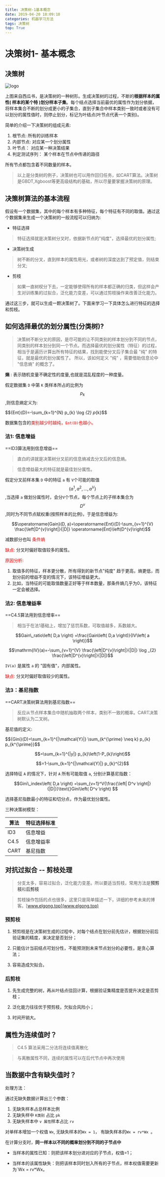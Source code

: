 ```yaml
---
title: 决策树-1基本概念
date: 2019-04-20 18:09:10
categories: 机器学习方法
tags: 决策树
top: True
---
```



# 决策树1- 基本概念

## 决策树

![logo](决策树-1基本概念/tree.png)

上图来自西瓜书，是决策树的一种树形。生成决策树的过程，不断的**根据样本的属性( 样本的某个特 )划分样本子集**。每个结点选择当前最优的属性作为划分依据，将样本集合不断的划分成更小的子集合，直到子集合中样本类别一致时或者没有可以划分的属性值时，则停止划分，标记为叶结点(叶节点代表一个类别)。

简单的介绍一下决策树的组成元素:

1. 根节点:  所有的训练样本
2. 内部节点:   对应某一个划分属性
3. 叶节点：   对应某一种决策结果
4. 判定测试序列：   某个样本在节点中传递的路径

所有节点都包含着不同数量的样本。

> 以上是分类树的例子，决策树也可以用作回归任务，如CART算法。决策树是GBDT,Xgboost等更高级结构的基础，所以尽量要掌握决策树的原理。


## 决策树算法的基本流程

假设有一个数据集，其中的每个样本有多种特征，每个特征有不同的取值。通过这个数据集来生成一个决策树的一般流程可以归纳为:

- 特征选择

> 特征选择就是决策树分叉时，依据新节点的"纯度"，选择最优的划分属性;

- 决策树生成

> 树不断的分叉，直到样本的属性用光，或者树的深度达到了预定值，则结束分叉;

- 剪枝

> 如果一直树杈分下去，一定能够使得所有的样本都正确的归类，但这样会产生对训练集的过拟合，泛化能力变差，可以通过剪枝操作来改善泛化能力。

通过这三步，就可以生成一颗决策树了。下面来学习一下具体怎么进行特征的选择和剪枝。


## 如何选择最优的划分属性(分类树)?

> 决策树不断分叉的原因，是尽可能的让不同类别的样本划分到不同的节点，同类别的样本划分到同一个节点。而选择最优的划分属性（特征）的过程，相当于是遍历计算出所有特征的结果，找到能使分叉后子集合最 "纯" 的特征，就是最优的划分属性了。
所以，该如何定义 "纯" ，需要借助信息论中 "信息熵" 的概念了。

**熵** :  表示随机变量不确定性的度量,也就是混乱程度的一种度量。

假定数据集 `D` 中第 `K` 类样本所占的比例为 $$p_{k}$$,则信息熵定义为:

$$\{Ent}(D)=-\sum_{k=1}^{N} p_{k} \log _{2} p_{k}$$

数据集包含的<font color="#FF0000">类别越少时越纯，`Ent(D)`也越小。</font> 

### 法1: 信息增益

==ID3算法用到信息增益==

> 直白的讲就是决策树分叉前的信息熵减去分叉后的信息熵。

> 信息增益最大的特征就是最佳划分属性。

假定分叉前样本集 `D` 中的特征 `a` 有 `V`个可能的取值 $$\left\{a^{1}, a^{2}, \ldots, a^{V}\right\}$$ ,当选择 `a` 做划分属性时，会分`V`个节点，每个节点上的子样本集合为 $$D^{v}$$,同时为不同节点赋权重(按照样本的比例)，于是信息增益为: 

$$\operatorname{Gain}(D, a)=\operatorname{Ent}(D)-\sum_{v=1}^{V} \frac{\left|D^{v}\right|}{|D|} \operatorname{Ent}\left(D^{v}\right)$$

减数部分也叫<font color="#FF0000"> 条件熵 </font>

<font color="#FF0000">缺点:</font> 分叉时偏好取值较多的属性。

<font color="#FF0000">原因分析:</font>

1. 取值多的特征，样本更分散，所有得到的新节点"纯度" 趋于更高，熵更低，而划分前的增益不变的情况下，该特征增益更大。
2. 比如，当特征的可能取值数量正好等于样本数量，那条件熵几乎为0，该特征一定会被选择。

### 法2: 信息增益率

==C4.5算法用到信息增率==

> 相当于在法1基础上，增加了惩罚系数，可取值越多，系数越大。

$$Gain\_ratio\left( D,a \right) =\frac{Gain\left( D,a \right)}{IV\left( a \right)}$$

$$\mathrm{IV}(a)=-\sum_{v=1}^{V} \frac{\left|D^{v}\right|}{|D|} \log _{2} \frac{\left|D^{v}\right|}{|D|}$$


`IV(a)` 是属性 `a` 的 "固有值"，内部属性。

<font color="#FF0000">缺点:</font> 分叉时偏好取值较少的属性。


### 法3：基尼指数

==CART决策树算法用到基尼指数==

> 反应从节点样本集合中随机抽取两个样本，类别不一致的概率。CART决策树默认为二叉树。

基尼值的定义:

$$\{Gini}(D)=\sum_{k=1}^{|\mathcal{Y}|} \sum_{k^{\prime} \neq k} p_{k} p_{k^{\prime}}$$

$$=\sum_{k=1}^{|y|} p_{k}\left(1-P_{k}\right)$$

$$=1-\sum_{k=1}^{|\mathcal{Y}|} p_{k}^{2}$$


选择特征 `A` 的情况下，针对 `A` 所有可能取值 `a`, 分别计算基尼指数：

$$Gini\_index\left( D,a \right) =\sum_{v=1}^V{\frac{\left| D^v \right|}{|D|}}\text{}Gini\left( D^v \right) $$

选择基尼指数最小的特征和切分点，作为最优划分属性。



三种决策树模型：

算法 | 特征选择标准
---|---
ID3 | 信息增益
C4.5 | 信息增益率
CART | 基尼指数



## 对抗过拟合 -- 剪枝处理

> 分支太多，容易过拟合，泛化能力变差。所以要适当剪枝，常用方法是**预剪枝**和**后剪枝**

> 剪枝操作包括的点也很多，这里只是简单描述一下，详细的参考未来的博客。[www.elgong.top](www.elgong.top)

### 预剪枝


1. 预剪枝是在决策树生成的过程中，对每个结点在划分前先估计，根据划分前后验证集的精度，来决定是否划分；


2. 只能估计当前结点可划分性，不能预测到未来节点划分的必要性，是贪心算法；


3. 容易造成欠拟合。

### 后剪枝

1. 先生成完整的树，再从叶结点往回计算，根据验证集精度是否提升决定是否剪枝；


2. 泛化能力往往优于预剪枝，欠拟合风险小；


3. 时间开销大。


## 属性为连续值时？

> C4.5 算法采用二分法将连续值离散化

> 与离散属性不同，连续的属性可以在后代节点中再次使用



## 当数据中含有缺失值时？

处理方法：

通过无缺失数据计算出三个参数：

1. 无缺失样本占总样本比例 
2. 无缺失样中 `K类别` 占比 `pk`
3. 无缺失样本中 `v 属性`样本占比 `rv`

对单样本增加一个权值 `Wx`, 无缺失样本的`Wx = 1`，  有缺失样本的`Wx = rv*Wx `。

在计算分支时，**同一样本以不同的概率划分到不同的子节点中**

- 当样本的属性已知：则把该样本划分进对应的子节点，权值=1；


- 当样本的该属性缺失：则把该样本同时划入所有的子节点，样本权值需要更新为`Wx = rv*Wx。



